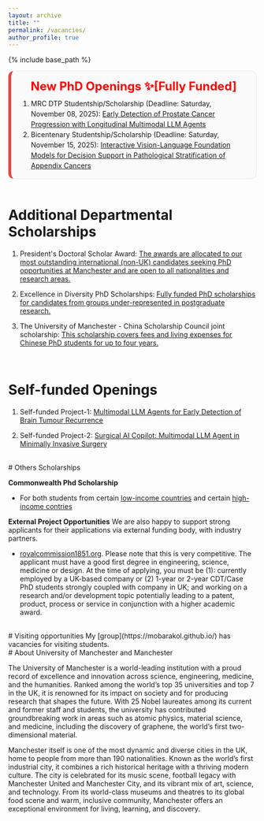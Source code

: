 ```yaml
---
layout: archive
title: ""
permalink: /vacancies/
author_profile: true
---
```

{% include base_path %}


<!-- <div style="border:1px solid #e5e7eb; border-radius:12px; padding:16px 18px; background:#fafafa;"> -->
<div style="border:1px solid #e5e7eb; border-left:6px solid #ef4444; border-radius:12px; padding:16px 18px; background:#fafafa;">

  <h2 style="margin:0 0 10px 0; font-size:24px; text-align:center;">
    <span style="color:red">New PhD Openings ✨[Fully Funded]</span>
  </h2>

  <ol style="margin:0; padding-left:22px; line-height:1.5;">
    <li>
      MRC DTP Studentship/Scholarship (Deadline: Saturday, November 08, 2025):
      <a href="https://www.findaphd.com/phds/project/mrc-dtp-early-detection-of-prostate-cancer-progression-with-longitudinal-multimodal-llm-agents/?p187159" target="_blank" rel="noopener">
        Early Detection of Prostate Cancer Progression with Longitudinal Multimodal LLM Agents
      </a>
    </li>
    <li>
      Bicentenary Studentship/Scholarship (Deadline: Saturday, November 15, 2025):
      <a href="https://www.findaphd.com/phds/project/bicentenary-interactive-vision-language-foundation-models-for-decision-support-in-pathological-stratification-of-appendix-cancers/?p187373" target="_blank" rel="noopener">
        Interactive Vision-Language Foundation Models for Decision Support in Pathological Stratification of Appendix Cancers
      </a>
    </li>
  </ol>
</div>


<br>

# Additional Departmental Scholarships

1. President's Doctoral Scholar Award: <a href="https://www.bmh.manchester.ac.uk/study/research/funding-fees/funded-programmes/presidents-doctoral-scholar-award/" target="_blank" rel="noopener"> The awards are allocated to our most outstanding international (non-UK) candidates seeking PhD opportunities at Manchester and are open to all nationalities and research areas.</a> 

2. Excellence in Diversity PhD Scholarships: <a href="https://www.bmh.manchester.ac.uk/study/research/funding-fees/funded-programmes/diversityscholarship/?utm_source=findaphd_specialist_page_diversity&utm_medium=referral&utm_campaign=bmh_pgr_26" target="_blank" rel="noopener"> Fully funded PhD scholarships for candidates from groups under-represented in postgraduate research.</a>

3. The University of Manchester - China Scholarship Council joint scholarship: <a href="https://www.se.manchester.ac.uk/study/postgraduate-research/fees-and-funding/search-for-funding/china-scholarship-council-joint-scholarship/" target="_blank" rel="noopener"> This scholarship covers fees and living expenses for Chinese PhD students for up to four years.</a>

<br>

# Self-funded Openings

1. Self-funded Project-1: <a href="https://www.findaphd.com/phds/project/multimodal-llm-agents-for-early-detection-of-brain-tumour-recurrence/?p186847" target="_blank" rel="noopener"> Multimodal LLM Agents for Early Detection of Brain Tumour Recurrence</a>

2. Self-funded Project-2: <a href="https://www.findaphd.com/phds/project/surgical-ai-copilot-multimodal-llm-agent-in-minimally-invasive-surgery/?p186856" target="_blank" rel="noopener"> Surgical AI Copilot: Multimodal LLM Agent in Minimally Invasive Surgery</a>

<br>
# Others Scholarships

**Commonwealth Phd Scholarship**
- For both students from certain [low-income countries](https://cscuk.fcdo.gov.uk/scholarships/commonwealth-phd-scholarships-for-least-developed-countries-and-fragile-states/) and certain [high-income contries](https://cscuk.fcdo.gov.uk/scholarships/commonwealth-phd-scholarships-for-high-income-countries/)


**External Project Opportunities**
We are also happy to support strong applicants for their applications via external funding body, with industry partners. 
- [royalcommission1851.org](https://royalcommission1851.org/fellowships/industrial-fellowships). Please note that this is very competitive. The applicant must have a good first degree in engineering, science, medicine or design. At the time of applying, you must be (1):  currently employed by a UK-based company or (2) 1-year or 2-year CDT/Case PhD students strongly coupled with company in UK; and working on a research and/or development topic potentially leading to a patent, product, process or service in conjunction with a higher academic award. 

<br>
# Visiting opportunities
My [group](https://mobarakol.github.io/) has vacancies for visiting students.


<br>
# About University of Manchester and Manchester

The University of Manchester is a world-leading institution with a proud record of excellence and innovation across science, engineering, medicine, and the humanities. Ranked among the world’s top 35 universities and top 7 in the UK, it is renowned for its impact on society and for producing research that shapes the future. With 25 Nobel laureates among its current and former staff and students, the university has contributed groundbreaking work in areas such as atomic physics, material science, and medicine, including the discovery of graphene, the world’s first two-dimensional material.

Manchester itself is one of the most dynamic and diverse cities in the UK, home to people from more than 190 nationalities. Known as the world’s first industrial city, it combines a rich historical heritage with a thriving modern culture. The city is celebrated for its music scene, football legacy with Manchester United and Manchester City, and its vibrant mix of art, science, and technology. From its world-class museums and theatres to its global food scene and warm, inclusive community, Manchester offers an exceptional environment for living, learning, and discovery.


